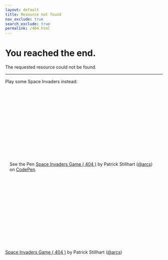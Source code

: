 ```yaml
---
layout: default
title: Resource not found
nav_exclude: true
search_exclude: true
permalink: /404.html
---
```


# You reached the end.

The requested resource could not be found.

---

Play some Space Invaders instead:

<p class="codepen"
    data-height="500"
    data-preview="true"
    data-default-tab="result"
    data-slug-hash="vOwJBw"
    data-user="arcs"
    style="height: 500px; box-sizing: border-box; display: flex; align-items: center; justify-content: center; margin: 1em 0; padding: 1em;"
>
  <span>See the Pen <a href="https://codepen.io/arcs/pen/vOwJBw">
  Space Invaders Game ( 404 )</a> by Patrick Stillhart (<a href="https://codepen.io/arcs">@arcs</a>)
  on <a href="https://codepen.io">CodePen</a>.</span>
</p>
<a href="https://codepen.io/arcs/pen/vOwJBw" target="_blank">Space Invaders Game ( 404 )</a> by Patrick Stillhart (<a href="https://codepen.io/arcs" target="_blank">@arcs</a>)
<script async src="https://cpwebassets.codepen.io/assets/embed/ei.js"></script>
